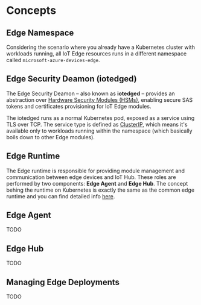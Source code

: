 # Concepts

<!-- ## Edge Runtime Topology

TODO -->

## Edge Namespace

Considering the scenario where you already have a Kubernetes cluster with workloads running, all IoT Edge resources runs in a different namespace called `microsoft-azure-devices-edge`.

## Edge Security Deamon (iotedged)

The Edge Security Deamon – also known as **iotedged** – provides an abstraction over [Hardware Security Modules (HSMs)](https://en.wikipedia.org/wiki/Hardware_security_module), enabling secure SAS tokens and certificates provisioning for IoT Edge modules. 

The iotedged runs as a normal Kubernetes pod, exposed as a service using TLS over TCP. 
The service type is defined as [ClusterIP](https://kubernetes.io/docs/concepts/services-networking/service/#publishing-services-service-types), which means it's available only to workloads running within the namespace (which basically boils down to other Edge modules).

## Edge Runtime

The Edge runtime is responsible for providing module management and communication between edge devices and IoT Hub. These roles are performed by two components: **Edge Agent** and **Edge Hub**. The concept behing the runtime on Kubernetes is exactly the same as the common edge runtime and you can find detailed info [here](https://docs.microsoft.com/en-us/azure/iot-edge/iot-edge-runtime).

## Edge Agent

TODO

## Edge Hub

TODO

## Managing Edge Deployments

TODO